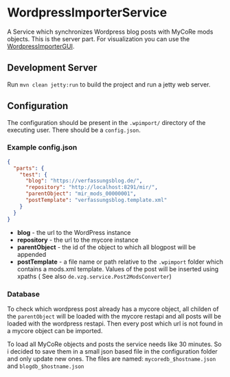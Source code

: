 # WordpressImporterService

A Service which synchronizes Wordpress blog posts with MyCoRe mods objects. This is the server part. For visualization you can use the [WordpressImporterGUI](https://github.com/gbv/wordpress-importer-gui).

## Development Server

Run `mvn clean jetty:run` to build the project and run a jetty web server.

## Configuration

The configuration should be present in the `.wpimport/` directory of the executing user. There should be a `config.json`.

### Example config.json
```json
{
  "parts": {
    "test": {
      "blog": "https://verfassungsblog.de/",
      "repository": "http://localhost:8291/mir/",
      "parentObject": "mir_mods_00000001",
      "postTemplate": "verfassungsblog.template.xml"
    }
  }
}
```

* **blog** - the url to the WordPress instance
* **repository** - the url to the mycore instance
* **parentObject** - the id of the object to which all blogpost will be appended
* **postTemplate** - a file name or path relative to the `.wpimport` folder which contains a mods.xml template. 
Values of the post will be inserted using xpaths ( See also `de.vzg.service.Post2ModsConverter`)

### Database

To check which wordpress post already has a mycore object, all childen of the `parentObject` will be loaded with the 
mycore restapi and all posts will be loaded with the wordpress restapi. Then every post which url is not found in a 
mycore object can be imported.

To load all MyCoRe objects and posts the service needs like 30 minutes. So i decided to save them in a small json based
file in the configuration folder and only update new ones. The files are named: `mycoredb_$hostname.json` and `blogdb_$hostname.json` 

